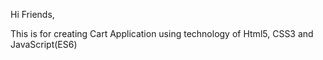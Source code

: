 Hi Friends,

This is for creating Cart Application using technology of Html5, CSS3 and JavaScript(ES6)
